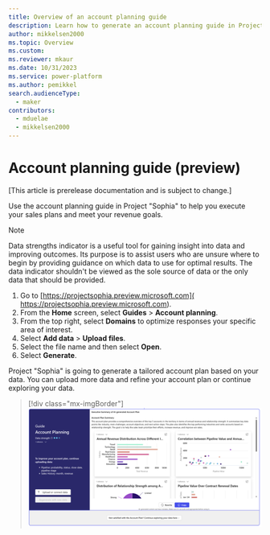 ```yaml
---
title: Overview of an account planning guide
description: Learn how to generate an account planning guide in Project “Sophia.”
author: mikkelsen2000
ms.topic: Overview
ms.custom: 
ms.reviewer: mkaur
ms.date: 10/31/2023
ms.service: power-platform
ms.author: pemikkel
search.audienceType:
  - maker
contributors:
  - mduelae
  - mikkelsen2000
---
```


# Account planning guide (preview)

[This article is prerelease documentation and is subject to change.]

Use the account planning guide in Project "Sophia" to help you execute your sales plans and meet your revenue goals.

> [!NOTE]
> Data strengths indicator is a useful tool for gaining insight into data and improving outcomes. Its purpose is to assist users who are unsure where to begin by providing guidance on which data to use for optimal results. The data indicator shouldn't be viewed as the sole source of data or the only data that should be provided.

1. Go to [https://projectsophia.preview.microsoft.com]( https://projectsophia.preview.microsoft.com).
1. From the **Home** screen, select **Guides** > **Account planning**.
1. From the top right, select **Domains** to optimize responses your specific area of interest.
1. Select **Add data** > **Upload files**.
1. Select the file name and then select **Open**.
1. Select **Generate**.

Project "Sophia" is going to generate a tailored account plan based on your data. You can upload more data and refine your account plan or continue exploring your data.

> [!div class="mx-imgBorder"]
> ![Accounting planning guide.](media/account-plan.png)
